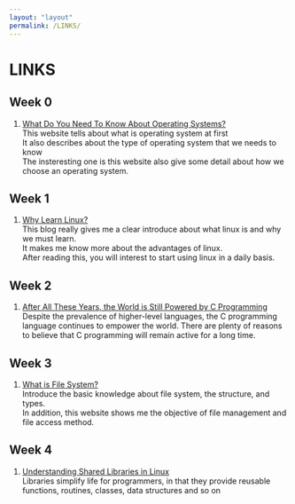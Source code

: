 ```yaml
---
layout: "layout"
permalink: /LINKS/
---
```


# LINKS
## Week 0
1. [What Do You Need To Know About Operating Systems?](https://hailbytes.com/what-do-you-need-to-know-about-operating-systems/)<br>
  This website tells about what is operating system at first<br>
  It also describes about the type of operating system that we needs to know<br>
  The insteresting one is this website also give some detail about how we choose an operating system.<br>
## Week 1
1. [Why Learn Linux?](https://blog.edx.org/why-learn-linux)<br>
 This blog really gives me a clear introduce about what linux is and why we must learn.<br>
 It makes me know more about the advantages of linux.<br>
 After reading this, you will interest to start using linux in a daily basis.
## Week 2
 1. [After All These Years, the World is Still Powered by C Programming](https://www.toptal.com/c/after-all-these-years-the-world-is-still-powered-by-c-programming)<br>
  Despite the prevalence of higher-level languages, the C programming language continues to empower the world. 
  There are plenty of reasons to believe that C programming will remain active for a long time.
## Week 3
 1. [What is File System?](https://www.guru99.com/file-systems-operating-system.html)<br>
  Introduce the basic knowledge about file system, the structure, and types.<br>
  In addition, this website shows me the objective of file management and file access method.
## Week 4
1. [Understanding Shared Libraries in Linux](https://www.tecmint.com/understanding-shared-libraries-in-linux/)<br>
  Libraries simplify life for programmers, in that they provide reusable functions, routines, classes, data structures and so on 
